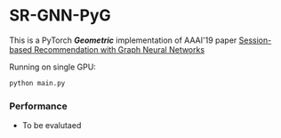 # SR-GNN-PyG

This is a PyTorch ***Geometric*** implementation of AAAI'19 paper [Session-based Recommendation with Graph Neural Networks](https://arxiv.org/abs/1811.00855)

Running on single GPU:
```bash
python main.py
```
### Performance
- To be evalutaed